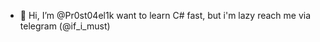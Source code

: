- 👋 Hi, I’m @Pr0st04el1k
want to learn C# fast, but i'm lazy
reach me via telegram (@if_i_must)

<!---
Pr0st04el1k/Pr0st04el1k is a ✨ special ✨ repository because its `README.md` (this file) appears on your GitHub profile.
You can click the Preview link to take a look at your changes.
--->
